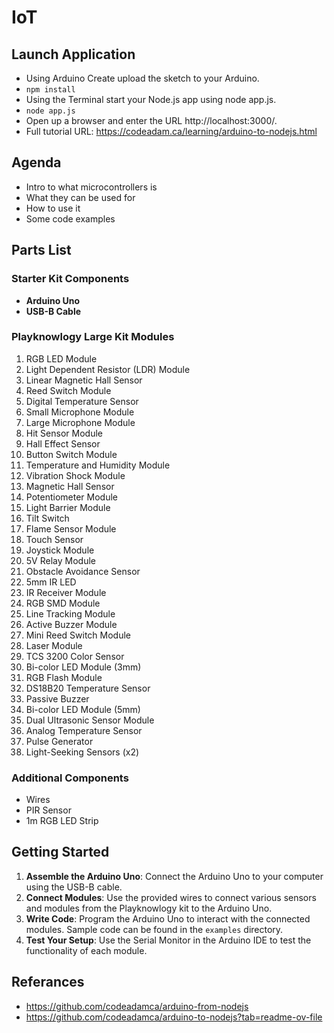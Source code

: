 # IoT

## Launch Application
- Using Arduino Create upload the sketch to your Arduino.
- ``npm install``
- Using the Terminal start your Node.js app using node app.js.
- ``node app.js``
- Open up a browser and enter the URL http://localhost:3000/.
- Full tutorial URL: https://codeadam.ca/learning/arduino-to-nodejs.html

## Agenda
- Intro to what microcontrollers is
- What they can be used for
- How to use it
- Some code examples

## Parts List

### Starter Kit Components
- **Arduino Uno**
- **USB-B Cable**

### Playknowlogy Large Kit Modules
1. RGB LED Module
2. Light Dependent Resistor (LDR) Module
3. Linear Magnetic Hall Sensor
4. Reed Switch Module
5. Digital Temperature Sensor
6. Small Microphone Module
7. Large Microphone Module
8. Hit Sensor Module
9. Hall Effect Sensor
10. Button Switch Module
11. Temperature and Humidity Module
12. Vibration Shock Module
13. Magnetic Hall Sensor
14. Potentiometer Module
15. Light Barrier Module
16. Tilt Switch
17. Flame Sensor Module
18. Touch Sensor
19. Joystick Module
20. 5V Relay Module
21. Obstacle Avoidance Sensor
22. 5mm IR LED
23. IR Receiver Module
24. RGB SMD Module
25. Line Tracking Module
26. Active Buzzer Module
27. Mini Reed Switch Module
28. Laser Module
29. TCS 3200 Color Sensor
30. Bi-color LED Module (3mm)
31. RGB Flash Module
32. DS18B20 Temperature Sensor
33. Passive Buzzer
34. Bi-color LED Module (5mm)
35. Dual Ultrasonic Sensor Module
36. Analog Temperature Sensor
37. Pulse Generator
38. Light-Seeking Sensors (x2)

### Additional Components
- Wires
- PIR Sensor
- 1m RGB LED Strip

## Getting Started

1. **Assemble the Arduino Uno**: Connect the Arduino Uno to your computer using the USB-B cable.
2. **Connect Modules**: Use the provided wires to connect various sensors and modules from the Playknowlogy kit to the Arduino Uno.
3. **Write Code**: Program the Arduino Uno to interact with the connected modules. Sample code can be found in the `examples` directory.
4. **Test Your Setup**: Use the Serial Monitor in the Arduino IDE to test the functionality of each module.

## Referances
- https://github.com/codeadamca/arduino-from-nodejs
- https://github.com/codeadamca/arduino-to-nodejs?tab=readme-ov-file
